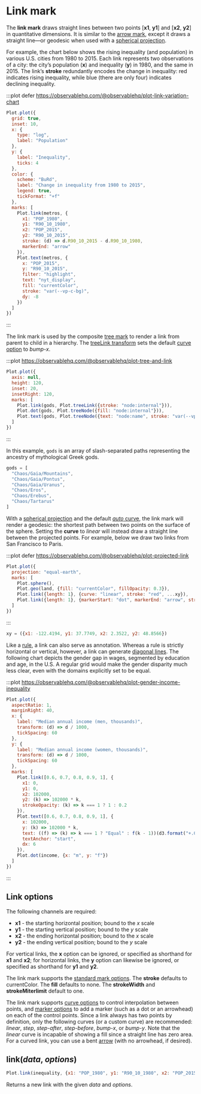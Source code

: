 <script setup>

import * as Plot from "@observablehq/plot";
import * as d3 from "d3";
import * as topojson from "topojson-client";
import {computed, shallowRef, onMounted} from "vue";
import income from "../data/income-gender.ts";
import metros from "../data/metros.ts";

const xy = {x1: -122.4194, y1: 37.7749, x2: 2.3522, y2: 48.8566};
const gods = ["Chaos/Gaia/Mountains", "Chaos/Gaia/Pontus", "Chaos/Gaia/Uranus", "Chaos/Eros", "Chaos/Erebus", "Chaos/Tartarus"];
const world = shallowRef(null);
const land = computed(() => world.value ? topojson.feature(world.value, world.value.objects.land) : null);

onMounted(() => {
  d3.json("../data/countries-110m.json").then((data) => (world.value = data));
});

</script>

# Link mark

The **link mark** draws straight lines between two points [**x1**, **y1**] and [**x2**, **y2**] in quantitative dimensions. It is similar to the [arrow mark](./arrow.md), except it draws a straight line—or geodesic when used with a [spherical projection](../features/projections.md).

For example, the chart below shows the rising inequality (and population) in various U.S. cities from 1980 to 2015. Each link represents two observations of a city: the city’s population (**x**) and inequality (**y**) in 1980, and the same in 2015. The link’s **stroke** redundantly encodes the change in inequality: red indicates rising inequality, while blue (there are only four) indicates declining inequality.

:::plot defer https://observablehq.com/@observablehq/plot-link-variation-chart
```js
Plot.plot({
  grid: true,
  inset: 10,
  x: {
    type: "log",
    label: "Population"
  },
  y: {
    label: "Inequality",
    ticks: 4
  },
  color: {
    scheme: "BuRd",
    label: "Change in inequality from 1980 to 2015",
    legend: true,
    tickFormat: "+f"
  },
  marks: [
    Plot.link(metros, {
      x1: "POP_1980",
      y1: "R90_10_1980",
      x2: "POP_2015",
      y2: "R90_10_2015",
      stroke: (d) => d.R90_10_2015 - d.R90_10_1980,
      markerEnd: "arrow"
    }),
    Plot.text(metros, {
      x: "POP_2015",
      y: "R90_10_2015",
      filter: "highlight",
      text: "nyt_display",
      fill: "currentColor",
      stroke: "var(--vp-c-bg)",
      dy: -8
    })
  ]
})
```
:::

The link mark is used by the composite [tree mark](./tree.md) to render a link from parent to child in a hierarchy. The [treeLink transform](../transforms/tree.md) sets the default [curve option](../features/curves.md) to *bump-x*.

:::plot https://observablehq.com/@observablehq/plot-tree-and-link
```js
Plot.plot({
  axis: null,
  height: 120,
  inset: 20,
  insetRight: 120,
  marks: [
    Plot.link(gods, Plot.treeLink({stroke: "node:internal"})),
    Plot.dot(gods, Plot.treeNode({fill: "node:internal"})),
    Plot.text(gods, Plot.treeNode({text: "node:name", stroke: "var(--vp-c-bg)", fill: "currentColor", dx: 6}))
  ]
})
```
:::

In this example, `gods` is an array of slash-separated paths representing the ancestry of mythological Greek gods.

```js
gods = [
  "Chaos/Gaia/Mountains",
  "Chaos/Gaia/Pontus",
  "Chaos/Gaia/Uranus",
  "Chaos/Eros",
  "Chaos/Erebus",
  "Chaos/Tartarus"
]
```

With a [spherical projection](../features/projections.md) and the default [*auto* curve](../features/curves.md), the link mark will render a geodesic: the shortest path between two points on the surface of the sphere. Setting the **curve** to *linear* will instead draw a straight line between the projected points. For example, below we draw two links from San Francisco to Paris.

:::plot defer https://observablehq.com/@observablehq/plot-projected-link
```js
Plot.plot({
  projection: "equal-earth",
  marks: [
    Plot.sphere(),
    Plot.geo(land, {fill: "currentColor", fillOpacity: 0.3}),
    Plot.link({length: 1}, {curve: "linear", stroke: "red", ...xy}),
    Plot.link({length: 1}, {markerStart: "dot", markerEnd: "arrow", strokeWidth: 1.5, ...xy})
  ]
})
```
:::

```js
xy = ({x1: -122.4194, y1: 37.7749, x2: 2.3522, y2: 48.8566})
```

Like a [rule](./rule.md), a link can also serve as annotation. Whereas a rule is strictly horizontal or vertical, however, a link can generate [diagonal lines](http://kelsocartography.com/blog/?p=2074). The following chart depicts the gender gap in wages, segmented by education and age, in the U.S. A regular grid would make the gender disparity much less clear, even with the domains explicitly set to be equal.

:::plot https://observablehq.com/@observablehq/plot-gender-income-inequality
```js
Plot.plot({
  aspectRatio: 1,
  marginRight: 40,
  x: {
    label: "Median annual income (men, thousands)",
    transform: (d) => d / 1000,
    tickSpacing: 60
  },
  y: {
    label: "Median annual income (women, thousands)",
    transform: (d) => d / 1000,
    tickSpacing: 60
  },
  marks: [
    Plot.link([0.6, 0.7, 0.8, 0.9, 1], {
      x1: 0,
      y1: 0,
      x2: 102000,
      y2: (k) => 102000 * k,
      strokeOpacity: (k) => k === 1 ? 1 : 0.2
    }),
    Plot.text([0.6, 0.7, 0.8, 0.9, 1], {
      x: 102000,
      y: (k) => 102000 * k,
      text: ((f) => (k) => k === 1 ? "Equal" : f(k - 1))(d3.format("+.0%")),
      textAnchor: "start",
      dx: 6
    }),
    Plot.dot(income, {x: "m", y: "f"})
  ]
})
```
:::

## Link options

The following channels are required:

* **x1** - the starting horizontal position; bound to the *x* scale
* **y1** - the starting vertical position; bound to the *y* scale
* **x2** - the ending horizontal position; bound to the *x* scale
* **y2** - the ending vertical position; bound to the *y* scale

For vertical links, the **x** option can be ignored, or specified as shorthand for **x1** and **x2**; for horizontal links, the **y** option can likewise be ignored, or specified as shorthand for **y1** and **y2**.

The link mark supports the [standard mark options](../features/marks.md). The **stroke** defaults to currentColor. The **fill** defaults to none. The **strokeWidth** and **strokeMiterlimit** default to one.

The link mark supports [curve options](../features/curves.md) to control interpolation between points, and [marker options](../features/markers.md) to add a marker (such as a dot or an arrowhead) on each of the control points. Since a link always has two points by definition, only the following curves (or a custom curve) are recommended: *linear*, *step*, *step-after*, *step-before*, *bump-x*, or *bump-y*. Note that the *linear* curve is incapable of showing a fill since a straight line has zero area. For a curved link, you can use a bent [arrow](./arrow.md) (with no arrowhead, if desired).

## link(*data*, *options*)

```js
Plot.link(inequality, {x1: "POP_1980", y1: "R90_10_1980", x2: "POP_2015", y2: "R90_10_2015"})
```

Returns a new link with the given *data* and *options*.
